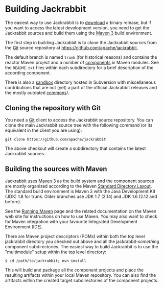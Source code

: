 <!--
   Licensed to the Apache Software Foundation (ASF) under one or more
   contributor license agreements.  See the NOTICE file distributed with
   this work for additional information regarding copyright ownership.
   The ASF licenses this file to You under the Apache License, Version 2.0
   (the "License"); you may not use this file except in compliance with
   the License.  You may obtain a copy of the License at

       http://www.apache.org/licenses/LICENSE-2.0

   Unless required by applicable law or agreed to in writing, software
   distributed under the License is distributed on an "AS IS" BASIS,
   WITHOUT WARRANTIES OR CONDITIONS OF ANY KIND, either express or implied.
   See the License for the specific language governing permissions and
   limitations under the License.
-->

Building Jackrabbit
===================
The easiest way to use Jackrabbit is to [download](https://jackrabbit.apache.org/download.cgi)
a binary release, but if you want to access the latest development
version, you need to get the Jackrabbit sources and build them using the 
[Maven 3](https://maven.apache.org/) build environment.

The first step in building Jackrabbit is to clone the Jackrabbit
sources from the [Git](https://git-scm.com/)
source repository at <https://github.com/apache/jackrabbit>. 

The default branch is named `trunk` (for historical reasons) and contains the reactor Maven project and a number of [components](jackrabbit-components.html) in Maven modules. See the `README.txt` files within each subdirectory for a brief description of the according component. 

There is also a [sandbox](http://svn.apache.org/repos/asf/jackrabbit/sandbox/)
directory hosted in Subversion with miscellaneous contributions that are not (yet) a part of the
official Jackrabbit releases and the mostly outdated [commons](http://svn.apache.org/repos/asf/jackrabbit/commons/)/. 


Cloning the repository with Git
----------------------------------------
You need a [Git](https://git-scm.com/)
client to access the Jackrabbit source repository. You can clone the main Jackrabbit source tree with the
following command (or its equivalent in the client you are using):

    git clone https://github.com/apache/jackrabbit

The above checkout will create a subdirectory that
contains the latest Jackrabbit sources. 


Building the sources with Maven
-------------------------------
Jackrabbit uses [Maven 3](https://maven.apache.org/)
as the build system and the component sources are mostly organized
according to the Maven [Standard Directory Layout](https://maven.apache.org/guides/introduction/introduction-to-the-standard-directory-layout.html).
The standard build environment is Maven 3 with the Java Development Kit
(JDK) 1.8 for trunk. Older branches use JDK 1.7 (2.14) and JDK 1.6 (2.12 and before).

See the [Running Maven](https://maven.apache.org/run-maven/index.html)
page and the related documentation on the Maven web site for instructions
on how to use Maven. You may also want to check for Maven integration
with your favourite Integrated Development Environment (IDE).

There are Maven project descriptors (POMs) within both the top level
jackrabbit directory you checked out above and all the
jackrabbit-<i>something</i> component subdirectories. The easiest way to build
Jackrabbit is to use the "multimodule" setup within the top level directory:

    $ cd /path/to/jackrabbit; mvn install

This will build and package all the component projects and place the
resulting artifacts within your local Maven repository. You can also find
the artifacts within the created target subdirectories of the component
projects.
